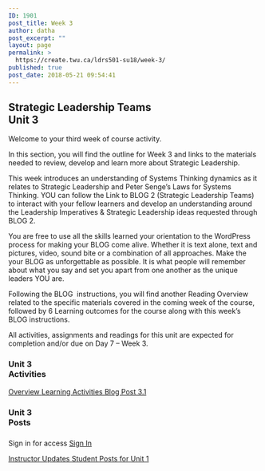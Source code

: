 ```yaml
---
ID: 1901
post_title: Week 3
author: datha
post_excerpt: ""
layout: page
permalink: >
  https://create.twu.ca/ldrs501-su18/week-3/
published: true
post_date: 2018-05-21 09:54:41
---
```

<!--themify_builder_static-->

<h2>Strategic Leadership Teams<br/>Unit 3</h2>

Welcome to your third week of course activity.

In this section, you will find the outline for Week 3 and links to the materials needed to review, develop and learn more about Strategic Leadership.

This week introduces an understanding of Systems Thinking dynamics as it relates to Strategic Leadership and Peter Senge&#8217;s Laws for Systems Thinking. YOU can follow the Link to BLOG 2 (Strategic Leadership Teams) to interact with your fellow learners and develop an understanding around the Leadership Imperatives &#038; Strategic Leadership ideas requested through BLOG 2.

You are free to use all the skills learned your orientation to the WordPress process for making your BLOG come alive. Whether it is text alone, text and pictures, video, sound bite or a combination of all approaches. Make the your BLOG as unforgettable as possible. It is what people will remember about what you say and set you apart from one another as the unique leaders YOU are.

Following the BLOG  instructions, you will find another Reading Overview related to the specific materials covered in the coming week of the course, followed by 6 Learning outcomes for the course along with this week&#8217;s BLOG instructions.

All activities, assignments and readings for this unit are expected for completion and/or due on Day 7 &#8211; Week 3.

<h3>Unit 3<br/>Activities</h3>

<a href="https://create.twu.ca/ldrs501-su18/unit-3/"> Overview </a> <a href="https://create.twu.ca/ldrs501-su18/unit-3-learning-activities/"> Learning Activities </a> <a href="https://create.twu.ca/ldrs501-su18/week-3-post-3-1/"> Blog Post 3.1 </a>

<h3>Unit 3<br/>Posts</h3>

<h3></h3>

Sign in for access 
 <a href="https://create.twu.ca/wp-login"> Sign In </a>

<a href="https://create.twu.ca/ldrs501-su18/category/u3-updates"> Instructor Updates </a> <a href="https://create.twu.ca/ldrs501-su18/category/unit-3"> Student Posts for Unit 1 </a><!--/themify_builder_static-->